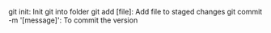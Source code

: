 git init: Init git into folder
git add [file]: Add file to staged changes
git commit -m '[message]': To commit the version
